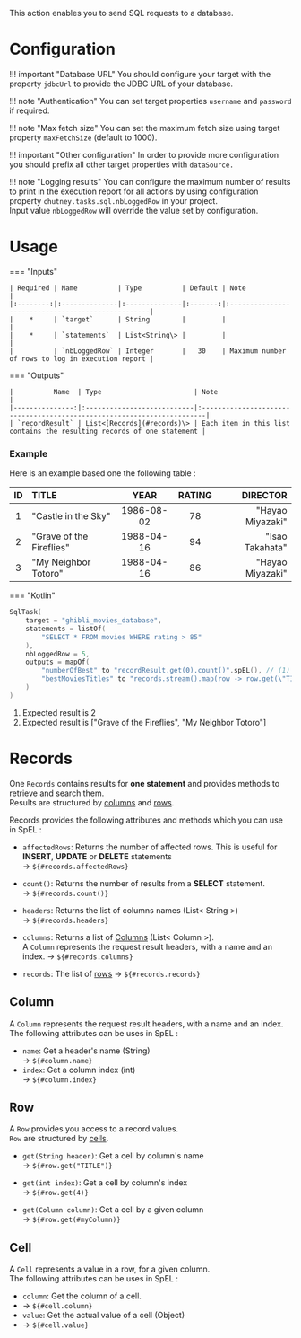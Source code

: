 This action enables you to send SQL requests to a database.

# Configuration

!!! important "Database URL"
    You should configure your target with the property `jdbcUrl` to provide the JDBC URL of your database.

!!! note "Authentication"
    You can set target properties `username` and `password` if required.

!!! note "Max fetch size"
    You can set the maximum fetch size using target property `maxFetchSize` (default to 1000).

!!! important "Other configuration"
    In order to provide more configuration you should prefix all other target properties with `dataSource.`

!!! note "Logging results"
    You can configure the maximum number of results to print in the execution report for all actions by using
    configuration property `chutney.tasks.sql.nbLoggedRow` in your project.  
    Input value `nbLoggedRow` will override the value set by configuration.

# Usage

=== "Inputs"

    | Required | Name          | Type          | Default | Note                                              |
    |:--------:|:--------------|:--------------|:-------:|:--------------------------------------------------|
    |    *     | `target`      | String        |         |                                                   |
    |    *     | `statements`  | List<String\> |         |                                                   |
    |          | `nbLoggedRow` | Integer       |   30    | Maximum number of rows to log in execution report |

=== "Outputs"

    |          Name  | Type                       | Note                                                                   |
    |---------------:|:---------------------------|:-----------------------------------------------------------------------|
    | `recordResult` | List<[Records](#records)\> | Each item in this list contains the resulting records of one statement |

### Example

Here is an example based one the following table : 

| ID  | TITLE                    |    YEAR    | RATING |         DIRECTOR |
|:---:|:-------------------------|:----------:|:------:|-----------------:|
|  1  | "Castle in the Sky"      | 1986-08-02 |   78   | "Hayao Miyazaki" |
|  2  | "Grave of the Fireflies" | 1988-04-16 |   94   |  "Isao Takahata" |
|  3  | "My Neighbor Totoro"     | 1988-04-16 |   86   | "Hayao Miyazaki" |

=== "Kotlin"
``` kotlin
SqlTask(
    target = "ghibli_movies_database",
    statements = listOf(
        "SELECT * FROM movies WHERE rating > 85"
    ),
    nbLoggedRow = 5,
    outputs = mapOf(
        "numberOfBest" to "recordResult.get(0).count()".spEL(), // (1)
        "bestMoviesTitles" to "records.stream().map(row -> row.get(\"TITLE\").value).collect(T(java.util.stream.Collectors).toList())".spEL() // (2)
    )
)
```

1. Expected result is 2
2. Expected result is ["Grave of the Fireflies", "My Neighbor Totoro"]

# Records

One `Records` contains results for **one statement** and provides methods to retrieve and search them.  
Results are structured by [columns](#column) and [rows](#row).

Records provides the following attributes and methods which you can use in SpEL :

* `affectedRows`: Returns the number of affected rows. This is useful for **INSERT**, **UPDATE** or **DELETE** statements  
-> `${#records.affectedRows}`

* `count()`: Returns the number of results from a **SELECT** statement.  
-> `${#records.count()}`

* `headers`: Returns the list of columns names (List< String >)  
-> `${#records.headers}`

* `columns`: Returns a list of [Columns](#column) (List< Column >).  
    A `Column` represents  the request result headers, with a name and an index.
-> `${#records.columns}`

* `records`: The list of [rows](#row)
  -> `${#records.records}`

## Column

A `Column` represents the request result headers, with a name and an index.  
The following attributes can be uses in SpEL :

* `name`: Get a header's name (String)  
-> `${#column.name}`
* `index`: Get a column index (int)  
-> `${#column.index}`

## Row

A `Row` provides you access to a record values.  
`Row` are structured by [cells](#cell).

* `get(String header)`: Get a cell by column's name  
-> `${#row.get("TITLE")}`

* `get(int index)`: Get a cell by column's index  
-> `${#row.get(4)}`

* `get(Column column)`: Get a cell by a given column  
-> `${#row.get(#myColumn)}`

## Cell

A `Cell` represents a value in a row, for a given column.  
The following attributes can be uses in SpEL :

* `column`: Get the column of a cell.  
* -> `${#cell.column}`  
* `value`: Get the actual value of a cell (Object)
* -> `${#cell.value}`  
